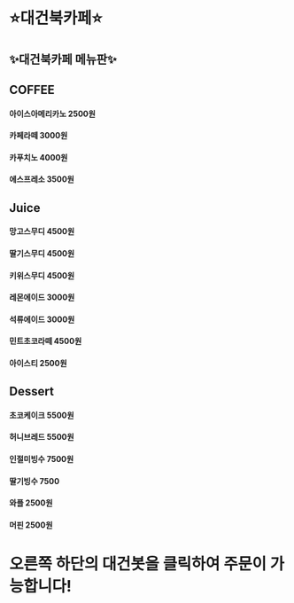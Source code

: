 # ⭐대건북카페⭐

## ✨대건북카페 메뉴판✨
## COFFEE
#### 아이스아메리카노 2500원
#### 카페라떼 3000원
#### 카푸치노 4000원
#### 에스프레소 3500원
## Juice
#### 망고스무디 4500원
#### 딸기스무디 4500원 
#### 키위스무디 4500원
#### 레몬에이드 3000원
#### 석류에이드 3000원
#### 민트초코라떼 4500원
#### 아이스티 2500원
## Dessert
#### 초코케이크 5500원
#### 허니브레드 5500원
#### 인절미빙수 7500원
#### 딸기빙수 7500
#### 와플 2500원
#### 머핀 2500원

# 오른쪽 하단의 대건봇을 클릭하여 주문이 가능합니다!




